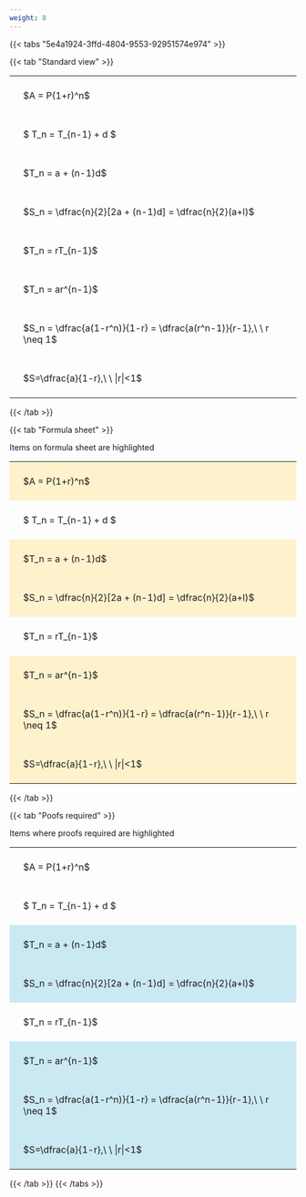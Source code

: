 ```yaml
---
weight: 8
---
```


{{< tabs "5e4a1924-3ffd-4804-9553-92951574e974" >}}

{{< tab "Standard view" >}}

<style type="text/css">
#T_c972d th.col_heading {
  text-align: left;
  font-size: 1em;
}
#T_c972d td {
  text-align: left;
  font-size: 1em;
  padding: 1.5em;
}
</style>
<table id="T_c972d">
  <thead>
  </thead>
  <tbody>
    <tr>
      <td id="T_c972d_row0_col0" class="data row0 col0" >$A = P(1+r)^n$</td>
    </tr>
    <tr>
      <td id="T_c972d_row1_col0" class="data row1 col0" >$ T_n = T_{n-1} + d $</td>
    </tr>
    <tr>
      <td id="T_c972d_row2_col0" class="data row2 col0" >$T_n = a + (n-1)d$</td>
    </tr>
    <tr>
      <td id="T_c972d_row3_col0" class="data row3 col0" >$S_n = \dfrac{n}{2}[2a + (n-1)d] = \dfrac{n}{2}(a+l)$</td>
    </tr>
    <tr>
      <td id="T_c972d_row4_col0" class="data row4 col0" >$T_n = rT_{n-1}$</td>
    </tr>
    <tr>
      <td id="T_c972d_row5_col0" class="data row5 col0" >$T_n = ar^{n-1}$</td>
    </tr>
    <tr>
      <td id="T_c972d_row6_col0" class="data row6 col0" >$S_n = \dfrac{a(1-r^n)}{1-r} = \dfrac{a(r^n-1)}{r-1},\ \  r \neq 1$</td>
    </tr>
    <tr>
      <td id="T_c972d_row7_col0" class="data row7 col0" >$S=\dfrac{a}{1-r},\ \ |r|<1$</td>
    </tr>
  </tbody>
</table>
{{< /tab >}}

{{< tab "Formula sheet" >}}

Items on formula sheet are highlighted 
<br>
<style type="text/css">
#T_d7334 th.col_heading {
  text-align: left;
  font-size: 1em;
}
#T_d7334 td {
  text-align: left;
  font-size: 1em;
  padding: 1.5em;
}
#T_d7334_row0_col0, #T_d7334_row2_col0, #T_d7334_row3_col0, #T_d7334_row5_col0, #T_d7334_row6_col0, #T_d7334_row7_col0 {
  background-color: rgba(255,194,10, 0.2);
}
#T_d7334_row1_col0, #T_d7334_row4_col0 {
  background-color: rgba(0,0,0,0);
}
</style>
<table id="T_d7334">
  <thead>
  </thead>
  <tbody>
    <tr>
      <td id="T_d7334_row0_col0" class="data row0 col0" >$A = P(1+r)^n$</td>
    </tr>
    <tr>
      <td id="T_d7334_row1_col0" class="data row1 col0" >$ T_n = T_{n-1} + d $</td>
    </tr>
    <tr>
      <td id="T_d7334_row2_col0" class="data row2 col0" >$T_n = a + (n-1)d$</td>
    </tr>
    <tr>
      <td id="T_d7334_row3_col0" class="data row3 col0" >$S_n = \dfrac{n}{2}[2a + (n-1)d] = \dfrac{n}{2}(a+l)$</td>
    </tr>
    <tr>
      <td id="T_d7334_row4_col0" class="data row4 col0" >$T_n = rT_{n-1}$</td>
    </tr>
    <tr>
      <td id="T_d7334_row5_col0" class="data row5 col0" >$T_n = ar^{n-1}$</td>
    </tr>
    <tr>
      <td id="T_d7334_row6_col0" class="data row6 col0" >$S_n = \dfrac{a(1-r^n)}{1-r} = \dfrac{a(r^n-1)}{r-1},\ \  r \neq 1$</td>
    </tr>
    <tr>
      <td id="T_d7334_row7_col0" class="data row7 col0" >$S=\dfrac{a}{1-r},\ \ |r|<1$</td>
    </tr>
  </tbody>
</table>
{{< /tab >}}

{{< tab "Poofs required" >}}

Items where proofs required are highlighted 
<br>
<style type="text/css">
#T_fa690 th.col_heading {
  text-align: left;
  font-size: 1em;
}
#T_fa690 td {
  text-align: left;
  font-size: 1em;
  padding: 1.5em;
}
#T_fa690_row0_col0, #T_fa690_row1_col0, #T_fa690_row4_col0 {
  background-color: rgba(0,0,0,0);
}
#T_fa690_row2_col0, #T_fa690_row3_col0, #T_fa690_row5_col0, #T_fa690_row6_col0, #T_fa690_row7_col0 {
  background-color: rgba(0,150,200, 0.2);
}
</style>
<table id="T_fa690">
  <thead>
  </thead>
  <tbody>
    <tr>
      <td id="T_fa690_row0_col0" class="data row0 col0" >$A = P(1+r)^n$</td>
    </tr>
    <tr>
      <td id="T_fa690_row1_col0" class="data row1 col0" >$ T_n = T_{n-1} + d $</td>
    </tr>
    <tr>
      <td id="T_fa690_row2_col0" class="data row2 col0" >$T_n = a + (n-1)d$</td>
    </tr>
    <tr>
      <td id="T_fa690_row3_col0" class="data row3 col0" >$S_n = \dfrac{n}{2}[2a + (n-1)d] = \dfrac{n}{2}(a+l)$</td>
    </tr>
    <tr>
      <td id="T_fa690_row4_col0" class="data row4 col0" >$T_n = rT_{n-1}$</td>
    </tr>
    <tr>
      <td id="T_fa690_row5_col0" class="data row5 col0" >$T_n = ar^{n-1}$</td>
    </tr>
    <tr>
      <td id="T_fa690_row6_col0" class="data row6 col0" >$S_n = \dfrac{a(1-r^n)}{1-r} = \dfrac{a(r^n-1)}{r-1},\ \  r \neq 1$</td>
    </tr>
    <tr>
      <td id="T_fa690_row7_col0" class="data row7 col0" >$S=\dfrac{a}{1-r},\ \ |r|<1$</td>
    </tr>
  </tbody>
</table>
{{< /tab >}}
{{< /tabs >}}